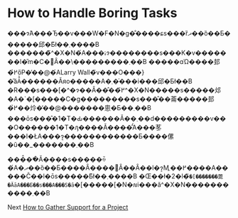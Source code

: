 # How to Handle Boring Tasks

���ɂ́A���Ђ��v���W�F�N�g�̐����ɕs���ȑދ��ȍ��Ƃ������邱�Ƃ͂ł��܂����B �������̃^�X�N�́A���ۂɂ��������s���K�v�������l�̎m�C�𑹂Ȃ��\���������܂��B �����ɑΏ����邽�߂̍őP�̕��@�́ALarry Wall�̃v���O���}�̑ӑĂ̔������Ăяo�����A�܂��͑��i���邱�Ƃł��B �R���s���[�^�ɂ��Ȃ��̂��߂̃^�X�N�����s�����邩�A�`�[�����C�g���������s���̂��菕�����邽�߂̉��炩�̕��@�������悤�Ƃ��܂��B ���ōs���̂�1�T�Ԃ������Ă��܂��d���������v���O������1�T�ԓ����Ă����̂́A���苳���I�ŁA���ɂ͔������������Ƃ����傫�ȗ��_�������܂��B

���̂��ׂĂ����s�����ꍇ�́A�ދ��ȍ��Ƃ����Ȃ����΂Ȃ��Ȃ��l�ɂ͎Ӎ߂��܂����A�����Ĉ��l�ōs�����Ƃ͂ł��܂����B �Œ��ł�2�l�̃`�[�������蓖�ĂāA���Ƃ��s���A���S�ȃ`�[�����[�N�𑣐i���ă^�X�N�����������܂��B

Next [How to Gather Support for a Project](06-How%20to%20Gather%20Support%20for%20a%20Project.md)
